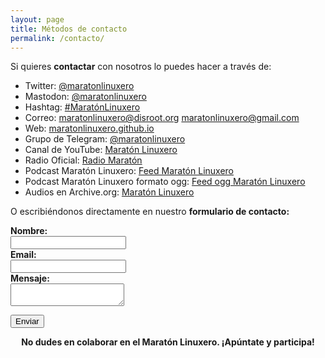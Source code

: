 ```yaml
---
layout: page
title: Métodos de contacto
permalink: /contacto/
---
```


Si quieres <strong>contactar</strong> con nosotros lo puedes hacer a través de:
<ul>
 	<li>Twitter: <a href="https://twitter.com/maratonlinuxero">@maratonlinuxero</a></li>
  <li>Mastodon: <a href="https://mastodon.social/@maratonlinuxero">@maratonlinuxero</a></li>
  <li>Hashtag: <a href="https://twitter.com/hashtag/Marat%C3%B3nLinuxero">#MaratónLinuxero</a></li>
 	<li>Correo: <a href="mailto:maratonlinuxero@disroot.org">maratonlinuxero@disroot.org</a> <a href="mailto:maratonlinuxero@gmail.com">maratonlinuxero@gmail.com</a></li>
 	<li>Web: <a href="/">maratonlinuxero.github.io</a></li>
  <li>Grupo de Telegram: <a href="http://t.me/maratonlinuxero">@maratonlinuxero</a></li>
  <li>Canal de YouTube: <a href="https://www.youtube.com/maratonlinuxero">Maratón Linuxero</a></li>
  <li>Radio Oficial: <a href="http://radiomaraton.ml/">Radio Maratón</a></li>
  <li>Podcast Maratón Linuxero: <a href="/feed.xml">Feed Maratón Linuxero</a></li>
  <li>Podcast Maratón Linuxero formato ogg: <a href="/feed_ogg.rss">Feed ogg Maratón Linuxero</a></li>
  <li>Audios en Archive.org: <a href="https://archive.org/details/@maratonlinuxero">Maratón Linuxero</a></li>
</ul>

O escribiéndonos directamente en nuestro <strong>formulario de contacto:<strong>

<form id="contact-form" method="post" action="https://formspree.io/maratonlinuxero@gmail.com">

  <div class="form-group">
    <div class="form-label">
      <label for="name">Nombre:</label>
    </div>
    <div class="form-field">
      <input type="text" id="name" name="name" tabindex="1" required />
    </div>
  </div>

  <div class="form-group">
    <div class="form-label">
      <label for="email">Email:</label>
    </div>
    <div class="form-field">
      <input type="email" id="email" name="email" tabindex="2" required />
    </div>
  </div>

  <div class="form-group">
    <div class="form-label">
      <label for="message">Mensaje:</label>
    </div>
    <div class="form-field">
      <textarea id="message" name="message" tabindex="3" required></textarea>
    </div>
  </div>

  <input type="hidden" name="_next" value="{{ site.baseurl | prepend: site.url }}/mensaje-enviado" />
  <input type="text" name="_gotcha" style="display:none" />
  <input type="hidden" name="_subject" value="Mensaje del formulario de contacto" />
  <input type="hidden" name="_language" value="es" />


  <p><input type="submit" value="Enviar" tabindex="4" /></p>
</form>

<div style="text-align:center; font-weight:bold;">
  No dudes en colaborar en el Maratón Linuxero. ¡Apúntate y participa!
</div>
